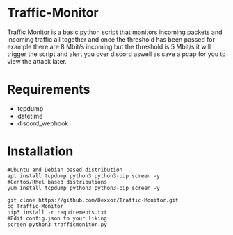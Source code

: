   # Traffic-Monitor

  Traffic Monitor is a basic python script that monitors incoming packets and incoming traffic all together and once the threshold has been passed for example there are 8 Mbit/s     incoming but the threshold is 5 Mbit/s it will trigger the script and alert you over discord aswell as save a pcap for you to view the attack later.

  # Requirements
  * tcpdump
  * datetime
  * discord_webhook

  # Installation

    #Ubuntu and Debian based distribution
    apt install tcpdump python3 python3-pip screen -y
    #Centos/Rhel based distributions
    yum install tcpdump python3 python3-pip screen -y
  
    git clone https://github.com/Dexxor/Traffic-Monitor.git
    cd Traffic-Monitor
    pip3 install -r requirements.txt
    #Edit config.json to your liking
    screen python3 trafficmonitor.py
